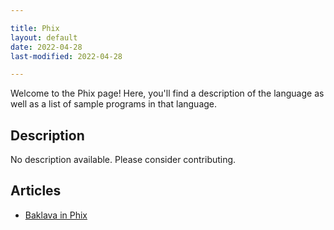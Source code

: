 ```yaml
---

title: Phix
layout: default
date: 2022-04-28
last-modified: 2022-04-28

---
```


Welcome to the Phix page! Here, you'll find a description of the language as well as a list of sample programs in that language.

## Description

No description available. Please consider contributing.

## Articles

- [Baklava in Phix](https://sampleprograms.io/projects/baklava/phix)